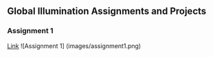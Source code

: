 ## Global Illumination Assignments and Projects

### Assignment 1
[Link](/assignment_1.md)
![Assignment 1] (images/assignment1.png)
